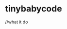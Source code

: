 # tinybabycode
//what it do

<html> 
<body>
<head>    </head>
<title> Tiny Baby Code  </title>


</body>
</html>
